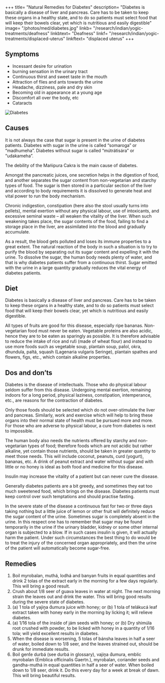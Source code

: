 +++
title= "Natural Remedies for Diabetes"
description= "Diabetes is basically a disease of liver and pancreas. Care has to be taken to keep these organs in a healthy state, and to do so patients must select food that will keep their bowels clear, yet which is nutritious and easily digestible"
image= "/photos/med/diabetes.jpg"
linkb= "/research/indian/yogic-treatments/deafness"
linkbtext= "Deafness"
linkf= "/research/indian/yogic-treatments/displaced-uterus"
linkftext= "displaced uterus"
+++

## Symptoms

- Incessant desire for urination
- burning sensation in the urinary tract
- Continuous thirst and sweet taste in the mouth
- Attraction of flies and ants towards the urine
- Headache, dizziness, pale and dry skin
- Becoming old in appearance at a young age
- Discomfort all over the body, etc
- Cataracts

![Diabetes](/photos/med/diabetes.jpg)


## Causes

It is not always the case that sugar is present in the urine of diabetes patients. Diabetes with sugar in the urine is called “somaroga” or “madhumeha”. Diabetes without sugar is called “mútrátisára” or “udakameha”.

The debility of the Mańipura Cakra is the main cause of diabetes.

Amongst the pancreatic juices, one secretion helps in the digestion of food, and another separates the sugar content from non-vegetarian and starchy types of food. The sugar is then stored in a particular section of the liver and according to body requirements it is dissolved to generate heat and vital power to run the body mechanism. 

Chronic indigestion, constipation (here also the stool usually turns into pellets), mental exertion without any physical labour, use of intoxicants, and excessive seminal waste – all weaken the vitality of the liver. When such weakening takes place, the sugar contents of the food, failing to find a storage place in the liver, are assimilated into the blood and gradually accumulate. 

As a result, the blood gets polluted and loses its immune properties to a great extent. The natural reaction of the body in such a situation is to try to purify the blood by separating out its sugar content and expelling it with the urine. To dissolve the sugar, the human body needs plenty of water, and that is why diabetes patients suffer from a continuous thirst. Sugar emitted with the urine in a large quantity gradually reduces the vital energy of diabetes patients.

<!-- ## Treatment

Morning – Utkśepa Mudrá, Karmásana, Agnisára Mudrá, Upaviśt́a Ud́d́ayana Mudrá, Jánushirásana and Ágneyii Mudrá or Ágneyii Práńáyáma.
Evening – Yogamudrá, Diirgha Prańáma, Bhújauṋgásana, Pashcimottánásana, Bhastrikásana and Agnisára Mudrá. -->

## Diet

Diabetes is basically a disease of liver and pancreas. Care has to be taken to keep these organs in a healthy state, and to do so patients must select food that will keep their bowels clear, yet which is nutritious and easily digestible. 

All types of fruits are good for this disease, especially ripe bananas. Non-vegetarian food must never be eaten. Vegetable proteins are also acidic, hence they are to be eaten as sparingly as possible. It is therefore advisable to reduce the intake of rice and rut́i (made of wheat flour) and instead to use more foods such as vegetable soup, plantain soup, pat́ol, okra, dhundula, paltá, squash (Lagenaria vulgaris Seringe), plantain spathes and flowers, figs, etc., which contain alkaline properties.


## Dos and don’ts

Diabetes is the disease of intellectuals. Those who do physical labour seldom suffer from this disease. Undergoing mental exertion, remaining indoors for a long period, physical laziness, constipation, intemperance, etc., are reasons for the contraction of diabetes.

Only those foods should be selected which do not over-stimulate the liver and pancreas. Similarly, work and exercise which will help to bring these organs into their normal state of health must be pursued more and more. For those who are adverse to physical labour, a cure from diabetes is next to impossible.

The human body also needs the nutrients offered by starchy and non-vegetarian types of food; therefore foods which are not acidic but rather alkaline, yet contain those nutrients, should be taken in greater quantity to meet those needs. This will include coconut, peanuts, curd (yogurt), bananas, etc. A drink of peanut extract and water without sugar and with little or no honey is ideal as both food and medicine for this disease.

Insulin may increase the vitality of a patient but can never cure the disease.

Generally diabetes patients are a bit greedy, and sometimes they eat too much sweetened food, which brings on the disease. Diabetes patients must keep control over such temptations and should practise fasting.

In the severe state of the disease a continuous fast for two or three days taking nothing but a little juice of lemon or other fruit will definitely reduce the sugar content of the urine.
Sometimes sugar is completely absent in the urine. In this respect one has to remember that sugar may be found temporarily in the urine if the urinary bladder, kidney or some other internal organ is subjected to a blow. If in such cases insulin is given, it will actually harm the patient. Under such circumstances the best thing to do would be to treat the injury of the concerned organ appropriately, and then the urine of the patient will automatically become sugar-free.


## Remedies

1. Boil myrobalan, muthá, lodhá and banyan fruits in equal quantities and drink 2 tolas of the extract early in the morning for a few days regularly. This will bring a good result.
2. Crush about 1/8 seer of guava leaves in water at night. The next morning strain the leaves out and drink the water. This will bring good results during the severe state of diabetes.
3. (a) 1 tola of yajiṋa d́umura juice with honey; or (b) 1 tola of telákucá leaf extract taken with honey early in the morning by licking it; will relieve diabetes.
4. (a) 1/16 tola of the inside of jám seeds with honey; or (b) Dry shimúla root crushed with powder, to be licked with honey in a quantity of 1/16 tola; will yield excellent results in diabetes.
5. When the disease is worsening, 5 tolas of bánsha leaves in half a seer of water, boiled down to 1/8 seer, and the leaves strained out, should be drunk for immediate results.
6. Boil gent́e durbá (see durbá in glossary), vajiṋa d́umura, emblic myrobalan (Emblica officinalis Gaertn.), myrobalan, coriander seeds and gandha-muthá in equal quantities in half a seer of water. When boiled down to 1/8 seer, drink it. Do this every day for a week at break of dawn. This will bring beautiful results.

<!-- 
Weakness of the Manipura chakra. Weakness of the liver from
- Chronic Indigestion
- Constipation 
- Mental exertion without physical labor
- Intoxicants
- Sperm wastage


## Diet

- Easy to digest food and fruits
  - **bananas**
  - peanut extract
  - patola
  - okra
  - dhundula
  - palta
  - squash 
  - banana heart
  - coconut
  - peanuts
  - yogurt
  - honey

## Do

- Fasting for 2 days on lemon juice  to reduce sugar in the blood 

## Remedies

- Myrobalan + banyan boiled 
- Crushed Guava leaves in water


## Avoid

- Hard to digest food
- Non-vegetarian food
- Acidic vegetable proteins
- Rice, wheat flour
 -->